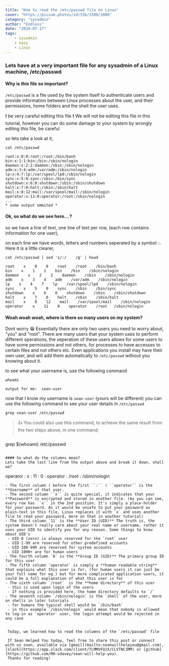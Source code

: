 ```yaml
---
title: "How to read the /etc/passwd file on Linux"
cover: "https://picsum.photos/id/336/2500/1000"
category: "sysadmin"
author: "Endless"
date: "2019-07-17"
tags:
    - sysadmin
    - easy
    - Linux
---
```


### Lets have at a very important file for any sysadmin of a Linux machine, /etc/passwd

#### Why is this file so important?
``/etc/passwd`` is a file used by the system itself to authenticate users and provide information between Linux processes about the user, and their permissions, home folders and the shell the user uses.

❗️ be very careful editing this file ❗️ We will not be editing this file in this tutorial, however you can do some damage to your system by wrongly editing this file, be careful

so lets take a look at it,
```
cat /etc/passwd

root:x:0:0:root:/root:/bin/bash
bin:x:1:1:bin:/bin:/sbin/nologin
daemon:x:2:2:daemon:/sbin:/sbin/nologin
adm:x:3:4:adm:/var/adm:/sbin/nologin
lp:x:4:7:lp:/var/spool/lpd:/sbin/nologin
sync:x:5:0:sync:/sbin:/bin/sync
shutdown:x:6:0:shutdown:/sbin:/sbin/shutdown
halt:x:7:0:halt:/sbin:/sbin/halt
mail:x:8:12:mail:/var/spool/mail:/sbin/nologin
operator:x:11:0:operator:/root:/sbin/nologin
...
* some output ommited *
```

#### Ok, so what do we see here... ?

so we have a line of text, one line of text per row, (each row contains information for one user),

on each line we have words, letters and numbers seperated by a symbol ``:``. Here it is a little clearer,
```
cat /etc/passwd | sed 's/:/    /g' | head

root    x    0    0    root    /root    /bin/bash
bin    x    1    1    bin    /bin    /sbin/nologin
daemon    x    2    2    daemon    /sbin    /sbin/nologin
adm    x    3    4    adm    /var/adm    /sbin/nologin
lp    x    4    7    lp    /var/spool/lpd    /sbin/nologin
sync    x    5    0    sync    /sbin    /bin/sync
shutdown    x    6    0    shutdown    /sbin    /sbin/shutdown
halt    x    7    0    halt    /sbin    /sbin/halt
mail    x    8    12    mail    /var/spool/mail    /sbin/nologin
operator    x    11    0    operator    /root   /sbin/nologin
```
#### Woah woah woah, where is there so many users on my system?
Dont worry 😁 Essentially there are only two users you need to worry about, "you" and "root".
There are many users that your system uses to perform different operations, the seperation of these users allows for some users to have some permissions and not others, for processes to have accesses to certain files and not others etc. Even applications you install may have their own user, and will add them automatically to `/etc/passwd` without you knowing about it.

to see what your username is, use the following command
```
whoami

output for me:  sean-user
```

now that I know my username is ``sean-user`` (yours will be different) you can use the following command to see your user details in ``/etc/passwd``

```
grep sean-user /etc/passwd
```

> 👍 You could also use this command, to achieve the same result from the two steps above, in one command;
>
> ```
grep $(whoami) /etc/passwd
```

#### So what do the columns mean?
Lets take the last line from the output above and break it down, shall we?

```
operator : x : 11 : 0 : operator : /root : /sbin/nologin
```
- The first column ( before the first ``:`` ) ``operator`` is the **Username** of that user.
- The second column ``x`` is quite special, it indicates that your **Password** is encrypted and stored in another file. (As you can see, every row has ``x`` in the 2nd position. It's simply a place-holder for your password. As it would be unsafe to put your password as plain-text in this file, Linux replaces it with `x` and uses another file to read your password, more on that in another tutorial)
- The third column `11` is the **User ID (UID)** The truth is, the system doesn't really care about your real name or username, rather it uses your UID to identify you for any reason. Some things to know about UID's
 - UID 0 (zero) is always reserved for the `root` user
 - UID 1-99 are reserved for other predefined accounts
 - UID 100-999 are reserved for system accounts
 - UID 1000+ are for human users
- The fourth column `0` is the **Group ID (GID)** The primary group ID for this user
- The fifth column `operator` is simply a **human readable string** that explains what this user is for, (for human users it can just be your full name for eg.) but for more complicated application users, it could be a full explanation of what this user is for
- The sixth column `/root`  is the **home directory** of this user  
 - this is used upon login of the users
 - If nothing is provided here, the home directory defaults to `/`
- The seventh column `/sbin/nologin` is the `shell` of the user, more on shells in later tutorials
 - for humans the typical shell would be `/bin/bash`
 - in this example `/sbin/nologin` would mean that nobody is allowed to log-in as `operator` user, the login attempt would be rejected in any case


 Today, we learned how to read the columns of the `/etc/passwd` file

 If Sean Helped You today, feel free to share this post or connect with us soon, available via [gmail](mailto:seanwillhelpyou@gmail.com), [slack](https://app.slack.com/client/TLMMVFQ1X/CLVTNC1MM) or [github](https://github.com/RH-sdavey/sean-will-help-you).
 Thanks for reading!
